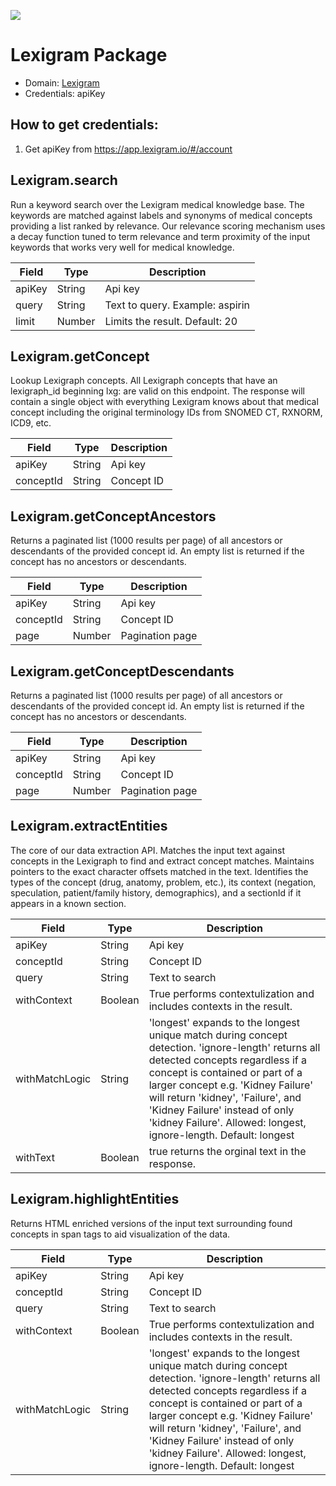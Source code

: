 [![](https://scdn.rapidapi.com/RapidAPI_banner.png)](https://rapidapi.com/package/Lexigram/functions?utm_source=RapidAPIGitHub_LexigramFunctions&utm_medium=button&utm_content=RapidAPI_GitHub)
# Lexigram Package

* Domain: [Lexigram](http://www.lexigram.io/)
* Credentials: apiKey

## How to get credentials: 
1. Get apiKey from https://app.lexigram.io/#/account 
 
## Lexigram.search
Run a keyword search over the Lexigram medical knowledge base. The keywords are matched against labels and synonyms of medical concepts providing a list ranked by relevance. Our relevance scoring mechanism uses a decay function tuned to term relevance and term proximity of the input keywords that works very well for medical knowledge.

| Field | Type  | Description
|-------|-------|----------
| apiKey| String| Api key
| query | String| Text to query. Example: aspirin
| limit | Number| Limits the result. Default: 20

## Lexigram.getConcept
Lookup Lexigraph concepts. All Lexigraph concepts that have an lexigraph_id beginning lxg: are valid on this endpoint. The response will contain a single object with everything Lexigram knows about that medical concept including the original terminology IDs from SNOMED CT, RXNORM, ICD9, etc.

| Field    | Type  | Description
|----------|-------|----------
| apiKey   | String| Api key
| conceptId| String| Concept ID

## Lexigram.getConceptAncestors
Returns a paginated list (1000 results per page) of all ancestors or descendants of the provided concept id. An empty list is returned if the concept has no ancestors or descendants.

| Field    | Type  | Description
|----------|-------|----------
| apiKey   | String| Api key
| conceptId| String| Concept ID
| page     | Number| Pagination page

## Lexigram.getConceptDescendants
Returns a paginated list (1000 results per page) of all ancestors or descendants of the provided concept id. An empty list is returned if the concept has no ancestors or descendants.

| Field    | Type  | Description
|----------|-------|----------
| apiKey   | String| Api key
| conceptId| String| Concept ID
| page     | Number| Pagination page

## Lexigram.extractEntities
The core of our data extraction API. Matches the input text against concepts in the Lexigraph to find and extract concept matches. Maintains pointers to the exact character offsets matched in the text. Identifies the types of the concept (drug, anatomy, problem, etc.), its context (negation, speculation, patient/family history, demographics), and a sectionId if it appears in a known section.

| Field         | Type   | Description
|---------------|--------|----------
| apiKey        | String | Api key
| conceptId     | String | Concept ID
| query         | String | Text to search
| withContext   | Boolean| True performs contextulization and includes contexts in the result.
| withMatchLogic| String | 'longest' expands to the longest unique match during concept detection. 'ignore-length' returns all detected concepts regardless if a concept is contained or part of a larger concept e.g. 'Kidney Failure' will return 'kidney', 'Failure', and 'Kidney Failure' instead of only 'kidney Failure'. Allowed: longest, ignore-length. Default: longest
| withText      | Boolean| true returns the orginal text in the response.

## Lexigram.highlightEntities
Returns HTML enriched versions of the input text surrounding found concepts in span tags to aid visualization of the data.

| Field         | Type   | Description
|---------------|--------|----------
| apiKey        | String | Api key
| conceptId     | String | Concept ID
| query         | String | Text to search
| withContext   | Boolean| True performs contextulization and includes contexts in the result.
| withMatchLogic| String | 'longest' expands to the longest unique match during concept detection. 'ignore-length' returns all detected concepts regardless if a concept is contained or part of a larger concept e.g. 'Kidney Failure' will return 'kidney', 'Failure', and 'Kidney Failure' instead of only 'kidney Failure'. Allowed: longest, ignore-length. Default: longest

